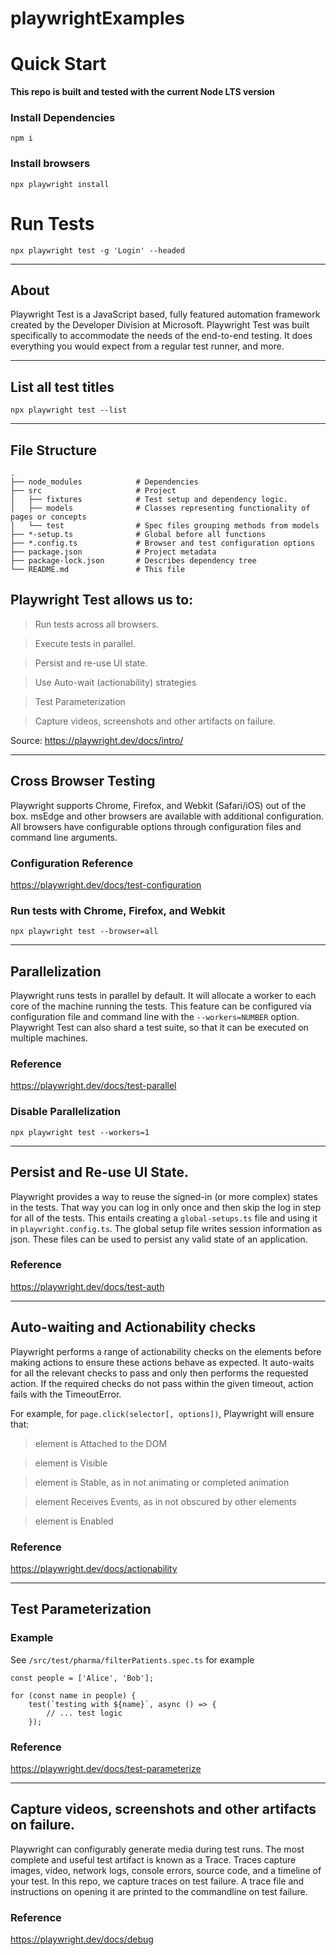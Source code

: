 # playwrightExamples

# Quick Start

**This repo is built and tested with the current Node LTS version**

### Install Dependencies

`npm i`

### Install browsers

`npx playwright install`

# Run Tests

`npx playwright test -g 'Login' --headed`

---

## About

Playwright Test is a JavaScript based, fully featured automation framework created by the Developer Division at Microsoft. Playwright Test was built specifically to accommodate the needs of the end-to-end testing. It does everything you would expect from a regular test runner, and more.

---

## List all test titles

`npx playwright test --list`

---

## File Structure

    .
    ├── node_modules            # Dependencies
    ├── src                     # Project
    │   ├── fixtures            # Test setup and dependency logic.
    │   ├── models              # Classes representing functionality of pages or concepts
    │   └── test                # Spec files grouping methods from models
    ├── *-setup.ts              # Global before all functions
    ├── *.config.ts             # Browser and test configuration options
    ├── package.json            # Project metadata
    ├── package-lock.json       # Describes dependency tree
    └── README.md               # This file

## Playwright Test allows us to:

> Run tests across all browsers.

> Execute tests in parallel.

> Persist and re-use UI state.

> Use Auto-wait (actionability) strategies

> Test Parameterization

> Capture videos, screenshots and other artifacts on failure.

Source: https://playwright.dev/docs/intro/

---

## Cross Browser Testing

Playwright supports Chrome, Firefox, and Webkit (Safari/iOS) out of the box. msEdge and other browsers are available with additional configuration. All browsers have configurable options through configuration files and command line arguments.

### Configuration Reference

https://playwright.dev/docs/test-configuration

### Run tests with Chrome, Firefox, and Webkit

`npx playwright test --browser=all`

---

## Parallelization

Playwright runs tests in parallel by default. It will allocate a worker to each core of the machine running the tests. This feature can be configured via configuration file and command line with the `--workers=NUMBER` option. Playwright Test can also shard a test suite, so that it can be executed on multiple machines.

### Reference

https://playwright.dev/docs/test-parallel

### Disable Parallelization

`npx playwright test --workers=1`

---

## Persist and Re-use UI State.

Playwright provides a way to reuse the signed-in (or more complex) states in the tests. That way you can log in only once and then skip the log in step for all of the tests. This entails creating a `global-setups.ts` file and using it in `playwright.config.ts`. The global setup file writes session information as json. These files can be used to persist any valid state of an application.

### Reference

https://playwright.dev/docs/test-auth

---

## Auto-waiting and Actionability checks

Playwright performs a range of actionability checks on the elements before making actions to ensure these actions behave as expected. It auto-waits for all the relevant checks to pass and only then performs the requested action. If the required checks do not pass within the given timeout, action fails with the TimeoutError.

For example, for `page.click(selector[, options])`, Playwright will ensure that:

> element is Attached to the DOM

> element is Visible

> element is Stable, as in not animating or completed animation

> element Receives Events, as in not obscured by other elements

> element is Enabled

### Reference

https://playwright.dev/docs/actionability

---

## Test Parameterization

### Example

See `/src/test/pharma/filterPatients.spec.ts` for example

```
const people = ['Alice', 'Bob'];

for (const name in people) {
    test(`testing with ${name}`, async () => {
        // ... test logic
    });
```

### Reference

https://playwright.dev/docs/test-parameterize

---

## Capture videos, screenshots and other artifacts on failure.

Playwright can configurably generate media during test runs. The most complete and useful test artifact is known as a Trace. Traces capture images, video, network logs, console errors, source code, and a timeline of your test. In this repo, we capture traces on test failure. A trace file and instructions on opening it are printed to the commandline on test failure.

### Reference

https://playwright.dev/docs/debug

